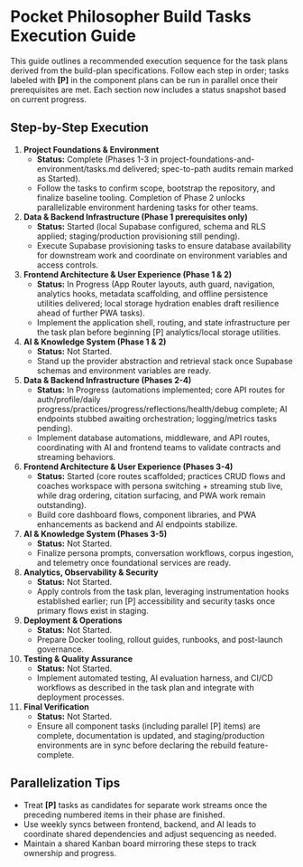 # Pocket Philosopher Build Tasks Execution Guide

This guide outlines a recommended execution sequence for the task plans derived from the build-plan specifications. Follow each step in order; tasks labeled with **[P]** in the component plans can be run in parallel once their prerequisites are met. Each section now includes a status snapshot based on current progress.

## Step-by-Step Execution
1. **Project Foundations & Environment**  
   - **Status:** Complete (Phases 1-3 in project-foundations-and-environment/tasks.md delivered; spec-to-path audits remain marked as Started).  
   - Follow the tasks to confirm scope, bootstrap the repository, and finalize baseline tooling. Completion of Phase 2 unlocks parallelizable environment hardening tasks for other teams.
2. **Data & Backend Infrastructure (Phase 1 prerequisites only)**  
   - **Status:** Started (local Supabase configured, schema and RLS applied; staging/production provisioning still pending).  
   - Execute Supabase provisioning tasks to ensure database availability for downstream work and coordinate on environment variables and access controls.
3. **Frontend Architecture & User Experience (Phase 1 & 2)**  
   - **Status:** In Progress (App Router layouts, auth guard, navigation, analytics hooks, metadata scaffolding, and offline persistence utilities delivered; local storage hydration enables draft resilience ahead of further PWA tasks).  
   - Implement the application shell, routing, and state infrastructure per the task plan before beginning [P] analytics/local storage utilities.
4. **AI & Knowledge System (Phase 1 & 2)**  
   - **Status:** Not Started.  
   - Stand up the provider abstraction and retrieval stack once Supabase schemas and environment variables are ready.
5. **Data & Backend Infrastructure (Phases 2-4)**  
   - **Status:** In Progress (automations implemented; core API routes for auth/profile/daily progress/practices/progress/reflections/health/debug complete; AI endpoints stubbed awaiting orchestration; logging/metrics tasks pending).  
   - Implement database automations, middleware, and API routes, coordinating with AI and frontend teams to validate contracts and streaming behaviors.
6. **Frontend Architecture & User Experience (Phases 3-4)**  
   - **Status:** Started (core routes scaffolded; practices CRUD flows and coaches workspace with persona switching + streaming stub live, while drag ordering, citation surfacing, and PWA work remain outstanding).  
   - Build core dashboard flows, component libraries, and PWA enhancements as backend and AI endpoints stabilize.
7. **AI & Knowledge System (Phases 3-5)**  
   - **Status:** Not Started.  
   - Finalize persona prompts, conversation workflows, corpus ingestion, and telemetry once foundational services are ready.
8. **Analytics, Observability & Security**  
   - **Status:** Not Started.  
   - Apply controls from the task plan, leveraging instrumentation hooks established earlier; run [P] accessibility and security tasks once primary flows exist in staging.
9. **Deployment & Operations**  
   - **Status:** Not Started.  
   - Prepare Docker tooling, rollout guides, runbooks, and post-launch governance.
10. **Testing & Quality Assurance**  
    - **Status:** Not Started.  
    - Implement automated testing, AI evaluation harness, and CI/CD workflows as described in the task plan and integrate with deployment processes.
11. **Final Verification**  
    - **Status:** Not Started.  
    - Ensure all component tasks (including parallel [P] items) are complete, documentation is updated, and staging/production environments are in sync before declaring the rebuild feature-complete.

## Parallelization Tips
- Treat **[P]** tasks as candidates for separate work streams once the preceding numbered items in their phase are finished.
- Use weekly syncs between frontend, backend, and AI leads to coordinate shared dependencies and adjust sequencing as needed.
- Maintain a shared Kanban board mirroring these steps to track ownership and progress.


